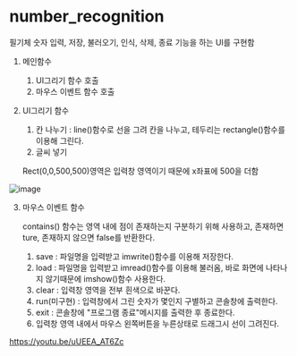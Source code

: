 # number_recognition

필기체 숫자 입력, 저장, 불러오기, 인식, 삭제, 종료 기능을 하는 UI를 구현함

1. 메인함수
   1) UI그리기 함수 호출
   2) 마우스 이벤트 함수 호출

2. UI그리기 함수
   1) 칸 나누기 : line()함수로 선을 그려 칸을 나누고, 테두리는 rectangle()함수를 이용해 그린다.
   2) 글씨 넣기

   Rect(0,0,500,500)영역은 입력창 영역이기 때문에 x좌표에 500을 더함

![image](https://github.com/lsy0727/number_recognition/assets/92630416/f908440f-2950-40a2-9509-b00140d52e1c)

3. 마우스 이벤트 함수

   contains() 함수는 영역 내에 점이 존재하는지 구분하기 위해 사용하고, 존재하면 ture, 존재하지 않으면 false를 반환한다.
   
   1) save : 파일명을 입력받고 imwrite()함수를 이용해 저장한다.
   2) load : 파일명을 입력받고 imread()함수를 이용해 불러옴, 바로 화면에 나타나지 않기때문에 imshow()함수 사용한다.
   3) clear : 입력창 영역을 전부 흰색으로 바꾼다.
   4) run(미구현) : 입력창에서 그린 숫자가 몇인지 구별하고 콘솔창에 출력한다.
   5) exit : 콘솔창에 "프로그램 종료"메시지를 출력한 후 종료한다.
   6) 입력창 영역 내에서 마우스 왼쪽버튼을 누른상태로 드래그시 선이 그려진다.

https://youtu.be/uUEEA_AT6Zc
